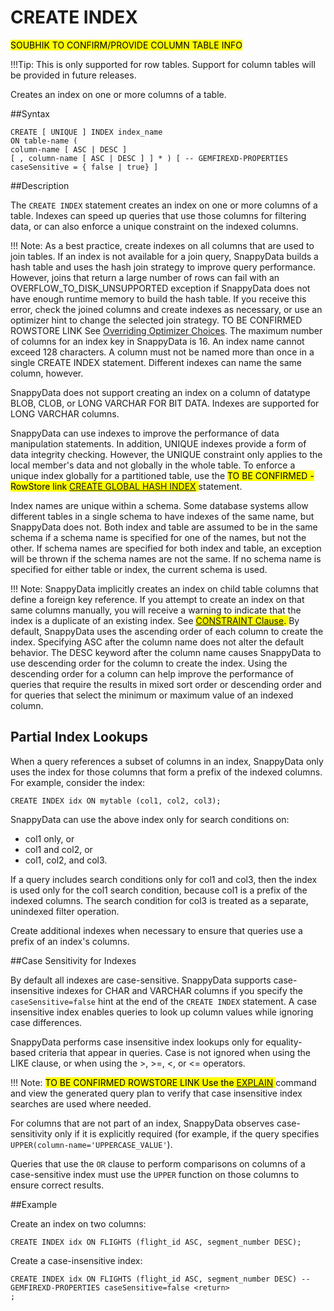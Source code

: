 # CREATE INDEX

<mark> SOUBHIK TO CONFIRM/PROVIDE COLUMN TABLE INFO</mark>

!!!Tip:
	This is only supported for row tables. Support for column tables will be provided in future releases.

Creates an index on one or more columns of a table.

##Syntax

``` pre
CREATE [ UNIQUE ] INDEX index_name
ON table-name (
column-name [ ASC | DESC ]
[ , column-name [ ASC | DESC ] ] * ) [ -- GEMFIREXD-PROPERTIES caseSensitive = { false | true} ]
```

##Description

The `CREATE INDEX` statement creates an index on one or more columns of a table. Indexes can speed up queries that use those columns for filtering data, or can also enforce a unique constraint on the indexed columns.

!!! Note:
	As a best practice, create indexes on all columns that are used to join tables. If an index is not available for a join query, SnappyData builds a hash table and uses the hash join strategy to improve query performance. However, joins that return a large number of rows can fail with an OVERFLOW_TO_DISK_UNSUPPORTED exception if SnappyData does not have enough runtime memory to build the hash table. If you receive this error, check the joined columns and create indexes as necessary, or use an optimizer hint to change the selected join strategy. </mark> TO BE CONFIRMED ROWSTORE LINK See [Overriding Optimizer Choices](http://rowstore.docs.snappydata.io/docs/manage_guide/Topics/optimizer-hints.html#concept_A93B4A631E7E42C39093021C2DAB1C74). </mark>
The maximum number of columns for an index key in SnappyData is 16. An index name cannot exceed 128 characters. A column must not be named more than once in a single CREATE INDEX statement. Different indexes can name the same column, however.

SnappyData does not support creating an index on a column of datatype BLOB, CLOB, or LONG VARCHAR FOR BIT DATA. Indexes are supported for LONG VARCHAR columns.

SnappyData can use indexes to improve the performance of data manipulation statements. In addition, UNIQUE indexes provide a form of data integrity checking. However, the UNIQUE constraint only applies to the local member's data and not globally in the whole table. To enforce a unique index globally for a partitioned table, use the <mark> TO BE CONFIRMED - RowStore link [CREATE GLOBAL HASH INDEX](http://rowstore.docs.snappydata.io/docs/reference/language_ref/ref-create-global-hash-index.html#reference_B5512145CAC34AB08B245970E29E02FA) </mark> statement.

Index names are unique within a schema. Some database systems allow different tables in a single schema to have indexes of the same name, but SnappyData does not. Both index and table are assumed to be in the same schema if a schema name is specified for one of the names, but not the other. If schema names are specified for both index and table, an exception will be thrown if the schema names are not the same. If no schema name is specified for either table or index, the current schema is used.

!!! Note:
	SnappyData implicitly creates an index on child table columns that define a foreign key reference. If you attempt to create an index on that same columns manually, you will receive a warning to indicate that the index is a duplicate of an existing index. See <mark>[CONSTRAINT Clause](http://rowstore.docs.snappydata.io/docs/reference/language_ref/ref-create-table-clauses.html#topic_CF20DD46D0A0465E95B9682B6FEAFE43). </mark>
By default, SnappyData uses the ascending order of each column to create the index. Specifying ASC after the column name does not alter the default behavior. The DESC keyword after the column name causes SnappyData to use descending order for the column to create the index. Using the descending order for a column can help improve the performance of queries that require the results in mixed sort order or descending order and for queries that select the minimum or maximum value of an indexed column.

##	Partial Index Lookups

When a query references a subset of columns in an index, SnappyData only uses the index for those columns that form a prefix of the indexed columns. For example, consider the index:

``` pre
CREATE INDEX idx ON mytable (col1, col2, col3);
```

SnappyData can use the above index only for search conditions on:

-   col1 only, or
-   col1 and col2, or
-   col1, col2, and col3.

If a query includes search conditions only for col1 and col3, then the index is used only for the col1 search condition, because col1 is a prefix of the indexed columns. The search condition for col3 is treated as a separate, unindexed filter operation.

Create additional indexes when necessary to ensure that queries use a prefix of an index's columns.


##Case Sensitivity for Indexes

By default all indexes are case-sensitive. SnappyData supports case-insensitive indexes for CHAR and VARCHAR columns if you specify the `caseSensitive=false` hint at the end of the `CREATE INDEX` statement. A case insensitive index enables queries to look up column values while ignoring case differences.

SnappyData performs case insensitive index lookups only for equality-based criteria that appear in queries. Case is not ignored when using the LIKE clause, or when using the &gt;, &gt;=, &lt;, or &lt;= operators.

!!! Note: 
	<mark> TO BE CONFIRMED ROWSTORE LINK Use the [EXPLAIN](http://rowstore.docs.snappydata.io/docs/reference/language_ref/ref-explain.html#reference_9518856325F74F79B13674B8E060E6C5) </mark>command and view the generated query plan to verify that case insensitive index searches are used where needed. 

For columns that are not part of an index, SnappyData observes case-sensitivity only if it is explicitly required (for example, if the query specifies `UPPER(column-name='UPPERCASE_VALUE'`).

Queries that use the `OR` clause to perform comparisons on columns of a case-sensitive index must use the `UPPER` function on those columns to ensure correct results.

##Example

Create an index on two columns:

``` pre
CREATE INDEX idx ON FLIGHTS (flight_id ASC, segment_number DESC);
```

Create a case-insensitive index:

``` pre
CREATE INDEX idx ON FLIGHTS (flight_id ASC, segment_number DESC) -- GEMFIREXD-PROPERTIES caseSensitive=false <return>
;
```


